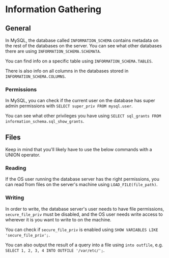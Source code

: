 # Information Gathering

## General

In MySQL, the database called `INFORMATION_SCHEMA` contains metadata on the rest of the databases on the server.
You can see what other databases there are using `INFORMATION_SCHEMA.SCHEMATA`.

You can find info on a specific table using `INFORMATION_SCHEMA.TABLES`.

There is also info on all columns in the databases stored in `INFORMATION_SCHEMA.COLUMNS`.

### Permissions

In MySQL, you can check if the current user on the database has super admin permissions with `SELECT super_priv FROM mysql.user`.

You can see what other privileges you have using `SELECT sql_grants FROM information_schema.sql_show_grants`.

## Files

Keep in mind that you'll likely have to use the below commands with a UNION operator.

### Reading

If the OS user running the database server has the right permissions, you can read from files on the server's machine using `LOAD_FILE(file_path)`.

### Writing

In order to write, the database server's user needs to have file permissions, `secure_file_priv` must be disabled, and the OS user needs write access to wherever it is you want to write to on the machine.

You can check if `secure_file_priv` is enabled using `SHOW VARIABLES LIKE 'secure_file_priv';`.

You can also output the result of a query into a file using `into outfile`, e.g. `SELECT 1, 2, 3, 4 INTO OUTFILE '/var/etc/';`.

